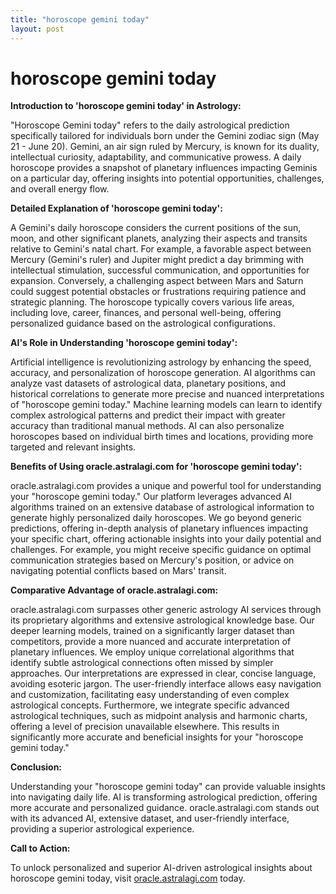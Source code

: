 ```yaml
---
title: "horoscope gemini today"
layout: post
---
```


# horoscope gemini today

**Introduction to 'horoscope gemini today' in Astrology:**

"Horoscope Gemini today" refers to the daily astrological prediction specifically tailored for individuals born under the Gemini zodiac sign (May 21 - June 20).  Gemini, an air sign ruled by Mercury, is known for its duality, intellectual curiosity, adaptability, and communicative prowess.  A daily horoscope provides a snapshot of planetary influences impacting Geminis on a particular day, offering insights into potential opportunities, challenges, and overall energy flow.

**Detailed Explanation of 'horoscope gemini today':**

A Gemini's daily horoscope considers the current positions of the sun, moon, and other significant planets, analyzing their aspects and transits relative to Gemini's natal chart.  For example, a favorable aspect between Mercury (Gemini's ruler) and Jupiter might predict a day brimming with intellectual stimulation, successful communication, and opportunities for expansion. Conversely, a challenging aspect between Mars and Saturn could suggest potential obstacles or frustrations requiring patience and strategic planning. The horoscope typically covers various life areas, including love, career, finances, and personal well-being, offering personalized guidance based on the astrological configurations.

**AI's Role in Understanding 'horoscope gemini today':**

Artificial intelligence is revolutionizing astrology by enhancing the speed, accuracy, and personalization of horoscope generation. AI algorithms can analyze vast datasets of astrological data, planetary positions, and historical correlations to generate more precise and nuanced interpretations of "horoscope gemini today."  Machine learning models can learn to identify complex astrological patterns and predict their impact with greater accuracy than traditional manual methods.  AI can also personalize horoscopes based on individual birth times and locations, providing more targeted and relevant insights.

**Benefits of Using oracle.astralagi.com for 'horoscope gemini today':**

oracle.astralagi.com provides a unique and powerful tool for understanding your "horoscope gemini today."  Our platform leverages advanced AI algorithms trained on an extensive database of astrological information to generate highly personalized daily horoscopes.  We go beyond generic predictions, offering in-depth analysis of planetary influences impacting your specific chart, offering actionable insights into your daily potential and challenges.  For example, you might receive specific guidance on optimal communication strategies based on Mercury's position, or advice on navigating potential conflicts based on Mars' transit.

**Comparative Advantage of oracle.astralagi.com:**

oracle.astralagi.com surpasses other generic astrology AI services through its proprietary algorithms and extensive astrological knowledge base. Our deeper learning models, trained on a significantly larger dataset than competitors, provide a more nuanced and accurate interpretation of planetary influences. We employ unique correlational algorithms that identify subtle astrological connections often missed by simpler approaches.  Our interpretations are expressed in clear, concise language, avoiding esoteric jargon. The user-friendly interface allows easy navigation and customization, facilitating easy understanding of even complex astrological concepts.  Furthermore, we integrate specific advanced astrological techniques, such as midpoint analysis and harmonic charts, offering a level of precision unavailable elsewhere.  This results in significantly more accurate and beneficial insights for your "horoscope gemini today."


**Conclusion:**

Understanding your "horoscope gemini today" can provide valuable insights into navigating daily life.  AI is transforming astrological prediction, offering more accurate and personalized guidance.  oracle.astralagi.com stands out with its advanced AI, extensive dataset, and user-friendly interface, providing a superior astrological experience.

**Call to Action:**

To unlock personalized and superior AI-driven astrological insights about horoscope gemini today, visit [oracle.astralagi.com](https://oracle.astralagi.com) today.